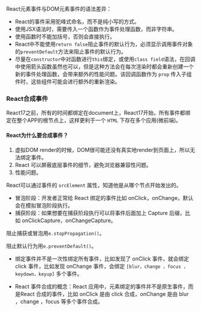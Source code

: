 React元素事件与DOM元素事件的语法差异：

- React的事件采用驼峰式命名，而不是纯小写的方式。
- 使用JSX语法时，需要传入一个函数作为事件处理函数，而非字符串。
- 使用函数时不能加括号，否则会直接执行。
- React中不能使用`return false`阻止事件的默认行为，必须显示调用事件对象的`preventDefault`方法来阻止事件的默认行为。
- 尽量在`constructor`中对函数进行`this`绑定，或使用`class field`语法，在回调中使用箭头函数虽然也可以，但是这种方法会在每次渲染时都会重新创建一个新的事件处理函数，会带来额外的性能问题。该回调函数作为 `prop` 传入子组件时，这些组件可能会进行额外的重新渲染。

### React合成事件

React17之前，所有的时间都绑定在document上，React17开始，所有事件都绑定在整个APP的根节点上，这样更利于一个 `HTML` 下存在多个应用(微前端)。

#### React为什么要合成事件？

1. 虚拟DOM render的时候，DOM很可能还没有真实地render到页面上，所以无法绑定事件。
2. React 可以屏蔽底层事件的细节，避免浏览器兼容性问题。
3. 性能问题。

React可以通过事件的 `srcElement` 属性，知道他是从哪个节点开始发出的。

- 冒泡阶段：开发者正常给 React 绑定的事件比如 onClick，onChange，默认会在模拟冒泡阶段执行。
- 捕获阶段：如果想要在捕获阶段执行可以将事件后面加上 Capture 后缀，比如 onClickCapture，onChangeCapture。

阻止捕获或冒泡用`e.stopPropagation()`。

阻止默认行为用`e.preventDefault()`。

- 绑定事件并不是一次性绑定所有事件，比如发现了 onClick 事件，就会绑定 click 事件，比如发现 onChange 事件，会绑定 `[blur，change ，focus ，keydown，keyup]` 多个事件。

- React 事件合成的概念：React 应用中，元素绑定的事件并不是原生事件，而是React 合成的事件，比如 onClick 是由 click 合成，onChange 是由 blur ，change ，focus 等多个事件合成。

